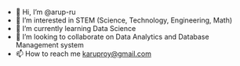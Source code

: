 - 👋 Hi, I’m @arup-ru
- 👀 I’m interested in STEM (Science, Technology, Engineering, Math)
- 🌱 I’m currently learning Data Science
- 💞️ I’m looking to collaborate on Data Analytics and Database Management system
- 📫 How to reach me karuproy@gmail.com

<!---
arup-ru/arup-ru is a ✨ special ✨ repository because its `README.md` (this file) appears on your GitHub profile.
You can click the Preview link to take a look at your changes.
--->
